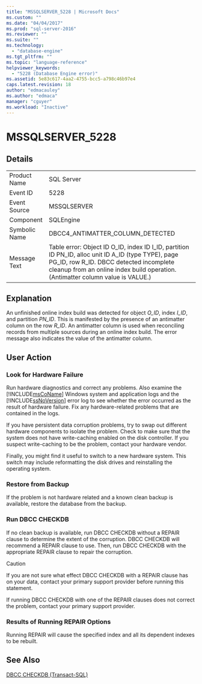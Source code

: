 ```yaml
---
title: "MSSQLSERVER_5228 | Microsoft Docs"
ms.custom: ""
ms.date: "04/04/2017"
ms.prod: "sql-server-2016"
ms.reviewer: ""
ms.suite: ""
ms.technology: 
  - "database-engine"
ms.tgt_pltfrm: ""
ms.topic: "language-reference"
helpviewer_keywords: 
  - "5228 (Database Engine error)"
ms.assetid: 5e83c617-4aa2-4755-bcc5-a798c46b97e4
caps.latest.revision: 18
author: "edmacauley"
ms.author: "edmaca"
manager: "cguyer"
ms.workload: "Inactive"
---
```

# MSSQLSERVER_5228
  
## Details  
  
|||  
|-|-|  
|Product Name|SQL Server|  
|Event ID|5228|  
|Event Source|MSSQLSERVER|  
|Component|SQLEngine|  
|Symbolic Name|DBCC4_ANTIMATTER_COLUMN_DETECTED|  
|Message Text|Table error: Object ID O_ID, index ID I_ID, partition ID PN_ID, alloc unit ID A_ID (type TYPE), page PG_ID, row R_ID. DBCC detected incomplete cleanup from an online index build operation. (Antimatter column value is VALUE.)|  
  
## Explanation  
An unfinished online index build was detected for object *O_ID*, index *I_ID*, and partition *PN_ID*. This is manifested by the presence of an antimatter column on the row *R_ID*. An antimatter column is used when reconciling records from multiple sources during an online index build. The error message also indicates the value of the antimatter column.  
  
## User Action  
  
### Look for Hardware Failure  
Run hardware diagnostics and correct any problems. Also examine the [!INCLUDE[msCoName](../../includes/msconame-md.md)] Windows system and application logs and the [!INCLUDE[ssNoVersion](../../includes/ssnoversion-md.md)] error log to see whether the error occurred as the result of hardware failure. Fix any hardware-related problems that are contained in the logs.  
  
If you have persistent data corruption problems, try to swap out different hardware components to isolate the problem. Check to make sure that the system does not have write-caching enabled on the disk controller. If you suspect write-caching to be the problem, contact your hardware vendor.  
  
Finally, you might find it useful to switch to a new hardware system. This switch may include reformatting the disk drives and reinstalling the operating system.  
  
### Restore from Backup  
If the problem is not hardware related and a known clean backup is available, restore the database from the backup.  
  
### Run DBCC CHECKDB  
If no clean backup is available, run DBCC CHECKDB without a REPAIR clause to determine the extent of the corruption. DBCC CHECKDB will recommend a REPAIR clause to use. Then, run DBCC CHECKDB with the appropriate REPAIR clause to repair the corruption.  
  
> [!CAUTION]  
> If you are not sure what effect DBCC CHECKDB with a REPAIR clause has on your data, contact your primary support provider before running this statement.  
  
If running DBCC CHECKDB with one of the REPAIR clauses does not correct the problem, contact your primary support provider.  
  
### Results of Running REPAIR Options  
Running REPAIR will cause the specified index and all its dependent indexes to be rebuilt.  
  
## See Also  
[DBCC CHECKDB &#40;Transact-SQL&#41;](~/t-sql/database-console-commands/dbcc-checkdb-transact-sql.md)  
  
